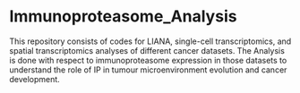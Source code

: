 # Immunoproteasome_Analysis
This repository consists of codes for LIANA, single-cell transcriptomics, and spatial transcriptomics analyses of different cancer datasets. 
The Analysis is done with respect to immunoproteasome expression in those datasets to understand the role of IP in tumour microenvironment evolution and cancer development. 
